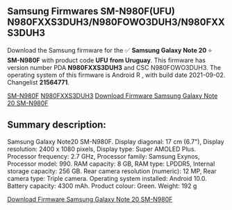 <h2>Samsung Firmwares SM-N980F(UFU) N980FXXS3DUH3/N980FOWO3DUH3/N980FXXS3DUH3</h2>
Download the Samsung firmware for the ✅ <strong>Samsung Galaxy Note 20 </strong> ⭐ <strong>SM-N980F</strong> with product code <strong>UFU</strong> <strong> from Uruguay</strong>. This firmware has version number PDA <strong>N980FXXS3DUH3</strong> and CSC N980FOWO3DUH3. The operating system of this firmware is Android R , with build date 2021-09-02. Changelist <strong>21564771</strong>.


[SM-N980F](https://samfirm.shop/samsung/model/SM-N980F)
[N980FXXS3DUH3](https://samfirm.shop/samsung/pda/N980FXXS3DUH3)
[Download Firmware Samsung Galaxy Note 20 SM-N980F](https://samfirm.shop/samsung/firmware/452207)
<h2>Summary description:</h2>
<p>Samsung Galaxy Note20 SM-N980F. Display diagonal: 17 cm (6.7"), Display resolution: 2400 x 1080 pixels, Display type: Super AMOLED Plus. Processor frequency: 2.7 GHz, Processor family: Samsung Exynos, Processor model: 990. RAM capacity: 8 GB, RAM type: LPDDR5, Internal storage capacity: 256 GB. Rear camera resolution (numeric): 12 MP, Rear camera type: Triple camera. Operating system installed: Android 10.0. Battery capacity: 4300 mAh. Product colour: Green. Weight: 192 g</p>


[Download Firmware Samsung Galaxy Note 20 SM-N980F](https://samfirm.shop/samsung/firmware/452207)
